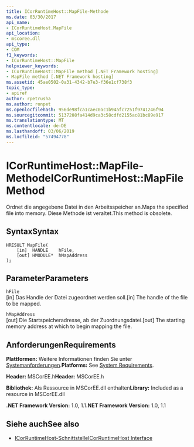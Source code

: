 ```yaml
---
title: ICorRuntimeHost::MapFile-Methode
ms.date: 03/30/2017
api_name:
- ICorRuntimeHost.MapFile
api_location:
- mscoree.dll
api_type:
- COM
f1_keywords:
- ICorRuntimeHost::MapFile
helpviewer_keywords:
- ICorRuntimeHost::MapFile method [.NET Framework hosting]
- MapFile method [.NET Framework hosting]
ms.assetid: 45ae0502-0a31-4342-b7e3-f36e1cf738f3
topic_type:
- apiref
author: rpetrusha
ms.author: ronpet
ms.openlocfilehash: 956de98fca1caec0ac1b94afc7251f9741246f94
ms.sourcegitcommit: 5137208fa414d9ca3c58cdfd2155ac81bc89e917
ms.translationtype: MT
ms.contentlocale: de-DE
ms.lasthandoff: 03/06/2019
ms.locfileid: "57494778"
---
```

# <a name="icorruntimehostmapfile-method"></a><span data-ttu-id="1d97a-102">ICorRuntimeHost::MapFile-Methode</span><span class="sxs-lookup"><span data-stu-id="1d97a-102">ICorRuntimeHost::MapFile Method</span></span>
<span data-ttu-id="1d97a-103">Ordnet die angegebene Datei in den Arbeitsspeicher an.</span><span class="sxs-lookup"><span data-stu-id="1d97a-103">Maps the specified file into memory.</span></span> <span data-ttu-id="1d97a-104">Diese Methode ist veraltet.</span><span class="sxs-lookup"><span data-stu-id="1d97a-104">This method is obsolete.</span></span>  
  
## <a name="syntax"></a><span data-ttu-id="1d97a-105">Syntax</span><span class="sxs-lookup"><span data-stu-id="1d97a-105">Syntax</span></span>  
  
```  
HRESULT MapFile(  
    [in]  HANDLE    hFile,  
    [out] HMODULE*  hMapAddress  
);  
```  
  
## <a name="parameters"></a><span data-ttu-id="1d97a-106">Parameter</span><span class="sxs-lookup"><span data-stu-id="1d97a-106">Parameters</span></span>  
 `hFile`  
 <span data-ttu-id="1d97a-107">[in] Das Handle der Datei zugeordnet werden soll.</span><span class="sxs-lookup"><span data-stu-id="1d97a-107">[in] The handle of the file to be mapped.</span></span>  
  
 `hMapAddress`  
 <span data-ttu-id="1d97a-108">[out] Die Startspeicheradresse, ab der Zuordnungsdatei.</span><span class="sxs-lookup"><span data-stu-id="1d97a-108">[out] The starting memory address at which to begin mapping the file.</span></span>  
  
## <a name="requirements"></a><span data-ttu-id="1d97a-109">Anforderungen</span><span class="sxs-lookup"><span data-stu-id="1d97a-109">Requirements</span></span>  
 <span data-ttu-id="1d97a-110">**Plattformen:** Weitere Informationen finden Sie unter [Systemanforderungen](../../../../docs/framework/get-started/system-requirements.md).</span><span class="sxs-lookup"><span data-stu-id="1d97a-110">**Platforms:** See [System Requirements](../../../../docs/framework/get-started/system-requirements.md).</span></span>  
  
 <span data-ttu-id="1d97a-111">**Header:** MSCorEE.h</span><span class="sxs-lookup"><span data-stu-id="1d97a-111">**Header:** MSCorEE.h</span></span>  
  
 <span data-ttu-id="1d97a-112">**Bibliothek:** Als Ressource in MSCorEE.dll enthalten</span><span class="sxs-lookup"><span data-stu-id="1d97a-112">**Library:** Included as a resource in MSCorEE.dll</span></span>  
  
 <span data-ttu-id="1d97a-113">**.NET Framework Version:** 1.0, 1.1</span><span class="sxs-lookup"><span data-stu-id="1d97a-113">**.NET Framework Version:** 1.0, 1.1</span></span>  
  
## <a name="see-also"></a><span data-ttu-id="1d97a-114">Siehe auch</span><span class="sxs-lookup"><span data-stu-id="1d97a-114">See also</span></span>
- [<span data-ttu-id="1d97a-115">ICorRuntimeHost-Schnittstelle</span><span class="sxs-lookup"><span data-stu-id="1d97a-115">ICorRuntimeHost Interface</span></span>](../../../../docs/framework/unmanaged-api/hosting/icorruntimehost-interface.md)
